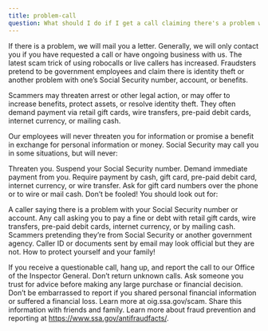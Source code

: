 ```yaml
---
title: problem-call
question: What should I do if I get a call claiming there's a problem with my Social Security number or account?
---
```

If there is a problem, we will mail you a letter. Generally, we will only contact you if you have requested a call or have ongoing business with us. The latest scam trick of using robocalls or live callers has increased. Fraudsters pretend to be government employees and claim there is identity theft or another problem with one’s Social Security number, account, or benefits.

Scammers may threaten arrest or other legal action, or may offer to increase benefits, protect assets, or resolve identity theft. They often demand payment via retail gift cards, wire transfers, pre-paid debit cards, internet currency, or mailing cash.

Our employees will never threaten you for information or promise a benefit in exchange for personal information or money. Social Security may call you in some situations, but will never:

Threaten you.
Suspend your Social Security number.
Demand immediate payment from you.
Require payment by cash, gift card, pre-paid debit card, internet currency, or wire transfer.
Ask for gift card numbers over the phone or to wire or mail cash.
Don’t be fooled! You should look out for:

A caller saying there is a problem with your Social Security number or account.
Any call asking you to pay a fine or debt with retail gift cards, wire transfers, pre-paid debit cards, internet currency, or by mailing cash.
Scammers pretending they’re from Social Security or another government agency. Caller ID or documents sent by email may look official but they are not.
How to protect yourself and your family!

If you receive a questionable call, hang up, and report the call to our Office of the Inspector General.
Don’t return unknown calls.
Ask someone you trust for advice before making any large purchase or financial decision.
Don’t be embarrassed to report if you shared personal financial information or suffered a financial loss.
Learn more at oig.ssa.gov/scam.
Share this information with friends and family.
Learn more about fraud prevention and reporting at https://www.ssa.gov/antifraudfacts/.
